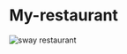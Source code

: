 # My-restaurant

![sway restaurant](https://lh3.googleusercontent.com/hmTNg5aCXFYxv6sXmwW2BIKHxW_inbsa-0xE_LJqkJbc5tyRfOQkPCCh6QbbRpS803FqUa19IjWdqOBlqKuV4fKMjImO8kG6VsumJGJuUiqQ5Qn-SIaYqQvcvhFIXno0YfV85wDKEmtCwqAzXUicLaX5j8SYHg7b3fVvgy8HCbgvwvvsExUqo3JVLKbo-FHABM1thA0nGgUeA0rwjpxT_tWpHY6ZedTo61c1zfKv16B6ToNctE-zXkfXaAhjbO6kd_sCKzn2jyzRsC8mW3bhoBIshzTxFHZ0STX8EC9glu3-Z8ZUUb1zGYZ_bIfy8cIcoJ25QZvZm8TFSk3a-Ma3Bzsgt0PsP4bo246ZCmXqGEDYArr9R9fWDDygCsPoAdO0OXqD_nE1fTw5VhTHky8TBAhq0Jp46tV_QwLxGw7E2njB9KQj3pnYmLL5MlGEIrVKJ_BOgoWlJYo0Ejr57FAJwq-ji3ORtTPC5OI6CmvyfaVxTvlIdt-_SAzjC35j0lXf3GDBN2CZETX-1otYh9a54o-JEYQs0_kqniQEGA4_S41plh2yDZTEybkePrZfcgECdgxGlviIQI-tKz_O6GhpHN9Ce7lyO7gpja689KSXGFT0tQFW9Jk5CE6aDhh-qRGn4LyUK2DzNcN6bY4g_j8MAt7MUsbp-OXpIYFe0Ja7ycdytLttOMLgd9mfPC43wzJBzraINIi-S7s0RWSQZ_klzw=w737-h529-no?authuser=0)

